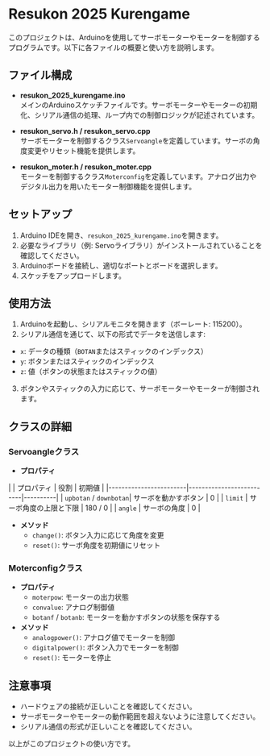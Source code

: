 # Resukon 2025 Kurengame

このプロジェクトは、Arduinoを使用してサーボモーターやモーターを制御するプログラムです。以下に各ファイルの概要と使い方を説明します。

## ファイル構成

- **resukon_2025_kurengame.ino**  
  メインのArduinoスケッチファイルです。サーボモーターやモーターの初期化、シリアル通信の処理、ループ内での制御ロジックが記述されています。

- **resukon_servo.h / resukon_servo.cpp**  
  サーボモーターを制御するクラス`Servoangle`を定義しています。サーボの角度変更やリセット機能を提供します。

- **resukon_moter.h / resukon_moter.cpp**  
  モーターを制御するクラス`Moterconfig`を定義しています。アナログ出力やデジタル出力を用いたモーター制御機能を提供します。

## セットアップ

1. Arduino IDEを開き、`resukon_2025_kurengame.ino`を開きます。
2. 必要なライブラリ（例: Servoライブラリ）がインストールされていることを確認してください。
3. Arduinoボードを接続し、適切なポートとボードを選択します。
4. スケッチをアップロードします。

## 使用方法

1. Arduinoを起動し、シリアルモニタを開きます（ボーレート: 115200）。
2. シリアル通信を通じて、以下の形式でデータを送信します:
- `x`: データの種類（`BOTAN`またはスティックのインデックス）
- `y`: ボタンまたはスティックのインデックス
- `z`: 値（ボタンの状態またはスティックの値）

3. ボタンやスティックの入力に応じて、サーボモーターやモーターが制御されます。

## クラスの詳細

### Servoangleクラス

- **プロパティ**

| | プロパティ             | 役割                     | 初期値   |
|------------------------|--------------------------|----------|
| `upbotan` / `downbotan`| サーボを動かすボタン     | 0        |
| `limit`                | サーボ角度の上限と下限   | 180 / 0  |
| `angle`                | サーボの角度             | 0        |

- **メソッド**
  - `change()`: ボタン入力に応じて角度を変更
  - `reset()`: サーボ角度を初期値にリセット


### Moterconfigクラス

- **プロパティ**
  - `moterpow`: モーターの出力状態
  - `convalue`: アナログ制御値
  - `botanf` / `botanb`: モーターを動かすボタンの状態を保存する
- **メソッド**
  - `analogpower()`: アナログ値でモーターを制御
  - `digitalpower()`: ボタン入力でモーターを制御
  - `reset()`: モーターを停止

## 注意事項

- ハードウェアの接続が正しいことを確認してください。
- サーボモーターやモーターの動作範囲を超えないように注意してください。
- シリアル通信の形式が正しいことを確認してください。

以上がこのプロジェクトの使い方です。
